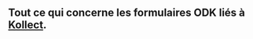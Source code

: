 ## Tout ce qui concerne les formulaires ODK liés à [Kollect](https://nouvelle-aquitaine.kollect.fr/).
